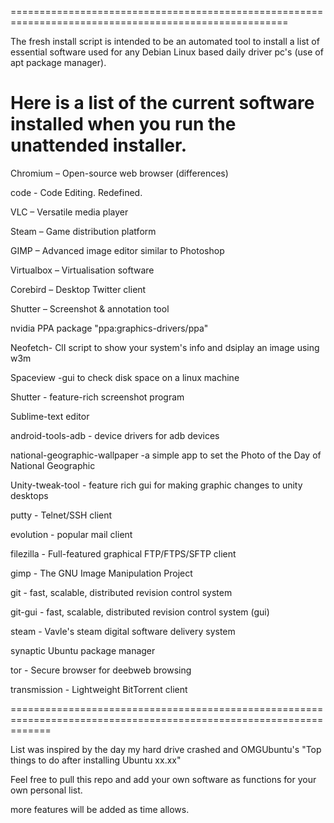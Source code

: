======================================================================================================

The fresh install script is intended to be an automated tool to 
install a list of essential software used for any Debian Linux based 
daily driver pc's (use of apt package manager). 


Here is a list of the current software installed when you run the unattended 
installer. 
====================================================================================================

Chromium – Open-source web browser (differences)   

code - Code Editing. Redefined. 

VLC – Versatile media player

Steam – Game distribution platform

GIMP – Advanced image editor similar to Photoshop

Virtualbox – Virtualisation software

Corebird – Desktop Twitter client

Shutter – Screenshot & annotation tool

nvidia PPA package "ppa:graphics-drivers/ppa" 

Neofetch- ClI script to show your system's info and dsiplay an image using w3m

Spaceview -gui to check disk space on a linux machine 

Shutter - feature-rich screenshot program

Sublime-text editor 

android-tools-adb - device drivers for adb devices 

national-geographic-wallpaper -a simple app to set the Photo of the Day of National Geographic 

Unity-tweak-tool - feature rich gui for making graphic changes to unity desktops

putty - Telnet/SSH client

evolution - popular mail client 

filezilla - Full-featured graphical FTP/FTPS/SFTP client

gimp - The GNU Image Manipulation Project

git - fast, scalable, distributed revision control system 

git-gui -  fast, scalable, distributed revision control system (gui)

steam - Vavle's steam digital software delivery system 

synaptic Ubuntu package manager

tor - Secure browser for deebweb browsing

transmission - Lightweight BitTorrent client

===================================================================================================================

List was inspired by the day my hard drive crashed and OMGUbuntu's  "Top things to do after installing Ubuntu xx.xx" 

Feel free to pull this repo and add your own software as functions for your own personal list. 

more features will be added as time allows. 


